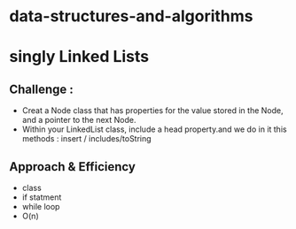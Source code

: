 # data-structures-and-algorithms

# singly Linked Lists

## Challenge :

* Creat a Node class that has properties for the value stored in the Node, and a pointer to the next Node.
* Within your LinkedList class, include a head property.and we do in it this methods : insert / includes/toString


## Approach & Efficiency

* class
* if statment 
* while loop
* O(n)
